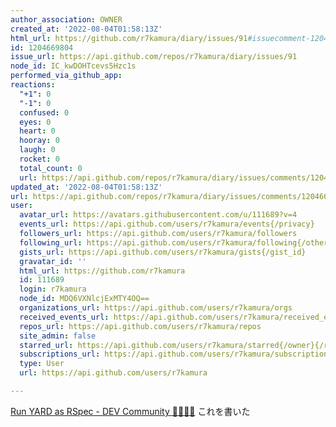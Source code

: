 ```yaml
---
author_association: OWNER
created_at: '2022-08-04T01:58:13Z'
html_url: https://github.com/r7kamura/diary/issues/91#issuecomment-1204669804
id: 1204669804
issue_url: https://api.github.com/repos/r7kamura/diary/issues/91
node_id: IC_kwDOHTcevs5Hzc1s
performed_via_github_app: 
reactions:
  "+1": 0
  "-1": 0
  confused: 0
  eyes: 0
  heart: 0
  hooray: 0
  laugh: 0
  rocket: 0
  total_count: 0
  url: https://api.github.com/repos/r7kamura/diary/issues/comments/1204669804/reactions
updated_at: '2022-08-04T01:58:13Z'
url: https://api.github.com/repos/r7kamura/diary/issues/comments/1204669804
user:
  avatar_url: https://avatars.githubusercontent.com/u/111689?v=4
  events_url: https://api.github.com/users/r7kamura/events{/privacy}
  followers_url: https://api.github.com/users/r7kamura/followers
  following_url: https://api.github.com/users/r7kamura/following{/other_user}
  gists_url: https://api.github.com/users/r7kamura/gists{/gist_id}
  gravatar_id: ''
  html_url: https://github.com/r7kamura
  id: 111689
  login: r7kamura
  node_id: MDQ6VXNlcjExMTY4OQ==
  organizations_url: https://api.github.com/users/r7kamura/orgs
  received_events_url: https://api.github.com/users/r7kamura/received_events
  repos_url: https://api.github.com/users/r7kamura/repos
  site_admin: false
  starred_url: https://api.github.com/users/r7kamura/starred{/owner}{/repo}
  subscriptions_url: https://api.github.com/users/r7kamura/subscriptions
  type: User
  url: https://api.github.com/users/r7kamura

---
```

[Run YARD as RSpec - DEV Community 👩‍💻👨‍💻](https://dev.to/r7kamura/run-yard-as-rspec-3hnn)
これを書いた
